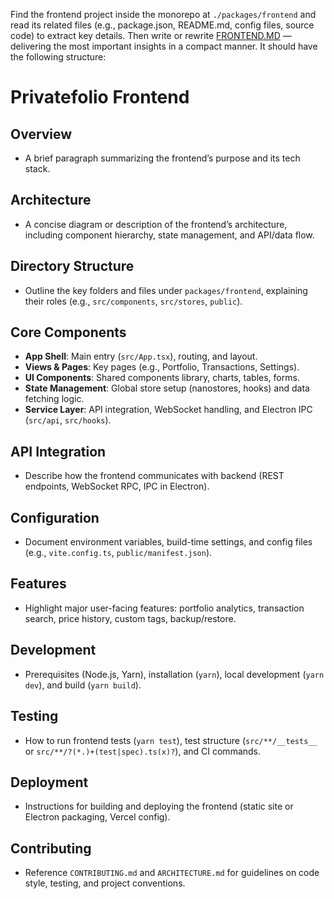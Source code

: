 Find the frontend project inside the monorepo at `./packages/frontend` and read its related files (e.g., package.json, README.md, config files, source code) to extract key details. Then write or rewrite [FRONTEND.MD](../../docs/FRONTEND.md) — delivering the most important insights in a compact manner. It should have the following structure:

# Privatefolio Frontend

## Overview
- A brief paragraph summarizing the frontend’s purpose and its tech stack.

## Architecture
- A concise diagram or description of the frontend’s architecture, including component hierarchy, state management, and API/data flow.

## Directory Structure
- Outline the key folders and files under `packages/frontend`, explaining their roles (e.g., `src/components`, `src/stores`, `public`).

## Core Components
- **App Shell**: Main entry (`src/App.tsx`), routing, and layout.
- **Views & Pages**: Key pages (e.g., Portfolio, Transactions, Settings).
- **UI Components**: Shared components library, charts, tables, forms.
- **State Management**: Global store setup (nanostores, hooks) and data fetching logic.
- **Service Layer**: API integration, WebSocket handling, and Electron IPC (`src/api`, `src/hooks`).

## API Integration
- Describe how the frontend communicates with backend (REST endpoints, WebSocket RPC, IPC in Electron).

## Configuration
- Document environment variables, build-time settings, and config files (e.g., `vite.config.ts`, `public/manifest.json`).

## Features
- Highlight major user-facing features: portfolio analytics, transaction search, price history, custom tags, backup/restore.

## Development
- Prerequisites (Node.js, Yarn), installation (`yarn`), local development (`yarn dev`), and build (`yarn build`).

## Testing
- How to run frontend tests (`yarn test`), test structure (`src/**/__tests__` or `src/**/?(*.)+(test|spec).ts(x)?`), and CI commands.

## Deployment
- Instructions for building and deploying the frontend (static site or Electron packaging, Vercel config).

## Contributing
- Reference `CONTRIBUTING.md` and `ARCHITECTURE.md` for guidelines on code style, testing, and project conventions.
